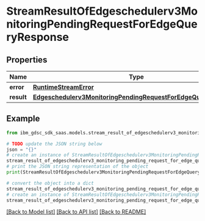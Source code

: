 # StreamResultOfEdgeschedulerv3MonitoringPendingRequestForEdgeQueryResponse


## Properties

Name | Type | Description | Notes
------------ | ------------- | ------------- | -------------
**error** | [**RuntimeStreamError**](RuntimeStreamError.md) |  | [optional] 
**result** | [**Edgeschedulerv3MonitoringPendingRequestForEdgeQueryResponse**](Edgeschedulerv3MonitoringPendingRequestForEdgeQueryResponse.md) |  | [optional] 

## Example

```python
from ibm_gdsc_sdk_saas.models.stream_result_of_edgeschedulerv3_monitoring_pending_request_for_edge_query_response import StreamResultOfEdgeschedulerv3MonitoringPendingRequestForEdgeQueryResponse

# TODO update the JSON string below
json = "{}"
# create an instance of StreamResultOfEdgeschedulerv3MonitoringPendingRequestForEdgeQueryResponse from a JSON string
stream_result_of_edgeschedulerv3_monitoring_pending_request_for_edge_query_response_instance = StreamResultOfEdgeschedulerv3MonitoringPendingRequestForEdgeQueryResponse.from_json(json)
# print the JSON string representation of the object
print(StreamResultOfEdgeschedulerv3MonitoringPendingRequestForEdgeQueryResponse.to_json())

# convert the object into a dict
stream_result_of_edgeschedulerv3_monitoring_pending_request_for_edge_query_response_dict = stream_result_of_edgeschedulerv3_monitoring_pending_request_for_edge_query_response_instance.to_dict()
# create an instance of StreamResultOfEdgeschedulerv3MonitoringPendingRequestForEdgeQueryResponse from a dict
stream_result_of_edgeschedulerv3_monitoring_pending_request_for_edge_query_response_from_dict = StreamResultOfEdgeschedulerv3MonitoringPendingRequestForEdgeQueryResponse.from_dict(stream_result_of_edgeschedulerv3_monitoring_pending_request_for_edge_query_response_dict)
```
[[Back to Model list]](../README.md#documentation-for-models) [[Back to API list]](../README.md#documentation-for-api-endpoints) [[Back to README]](../README.md)


